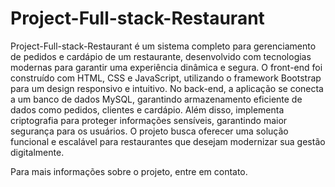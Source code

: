 # Project-Full-stack-Restaurant

Project-Full-stack-Restaurant é um sistema completo para gerenciamento de pedidos e cardápio de um restaurante, desenvolvido com tecnologias modernas para garantir uma experiência dinâmica e segura. O front-end foi construído com HTML, CSS e JavaScript, utilizando o framework Bootstrap para um design responsivo e intuitivo. No back-end, a aplicação se conecta a um banco de dados MySQL, garantindo armazenamento eficiente de dados como pedidos, clientes e cardápio. Além disso, implementa criptografia para proteger informações sensíveis, garantindo maior segurança para os usuários. O projeto busca oferecer uma solução funcional e escalável para restaurantes que desejam modernizar sua gestão digitalmente.

Para mais informações sobre o projeto, entre em contato.
